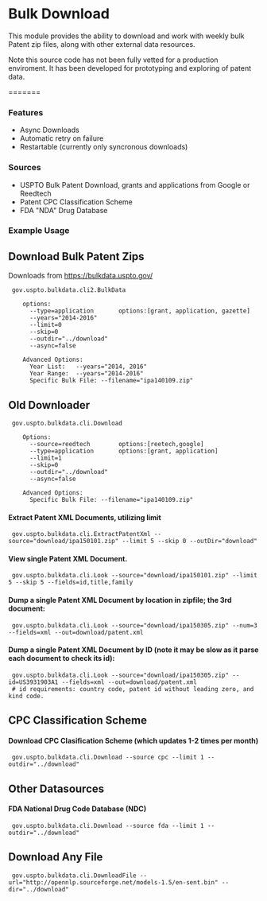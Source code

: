 # Bulk Download

This module provides the ability to download and work with weekly bulk Patent zip files, along with other external data resources.

Note this source code has not been fully vetted for a production enviroment. It has been developed for prototyping and exploring of patent data.

=======
### Features
<ul>
<li>Async Downloads</li>
<li>Automatic retry on failure</li>
<li>Restartable (currently only syncronous downloads)</li>
</ul>

### Sources
<ul>
<li>USPTO Bulk Patent Download, grants and applications from Google or Reedtech</li>
<li>Patent CPC Classification Scheme</li>
<li>FDA "NDA" Drug Database</li>
</ul>

### Example Usage

## Download Bulk Patent Zips 
Downloads from https://bulkdata.uspto.gov/

     gov.uspto.bulkdata.cli2.BulkData

        options:
          --type=application       options:[grant, application, gazette]
          --years="2014-2016"
          --limit=0
          --skip=0
          --outdir="../download"
          --async=false

        Advanced Options:
          Year List:   --years="2014, 2016"
          Year Range:  --years="2014-2016"
          Specific Bulk File: --filename="ipa140109.zip"

## Old Downloader
     gov.uspto.bulkdata.cli.Download

        Options:
          --source=reedtech        options:[reetech,google]
          --type=application       options:[grant, application]
          --limit=1
          --skip=0
          --outdir="../download"
          --async=false
          
        Advanced Options:
          Specific Bulk File: --filename="ipa140109.zip"
            

#### Extract Patent XML Documents, utilizing limit
     gov.uspto.bulkdata.cli.ExtractPatentXml --source="download/ipa150101.zip" --limit 5 --skip 0 --outDir="download"

#### View single Patent XML Document.
     gov.uspto.bulkdata.cli.Look --source="download/ipa150101.zip" --limit 5 --skip 5 --fields=id,title,family

#### Dump a single Patent XML Document by location in zipfile; the 3rd document:
     gov.uspto.bulkdata.cli.Look --source="download/ipa150305.zip" --num=3 --fields=xml --out=download/patent.xml

#### Dump a single Patent XML Document by ID (note it may be slow as it parse each document to check its id):
     gov.uspto.bulkdata.cli.Look --source="download/ipa150305.zip" --id=US3931903A1 --fields=xml --out=download/patent.xml
     # id requirements: country code, patent id without leading zero, and kind code.

## CPC Classification Scheme
#### Download CPC Clasification Scheme (which updates 1-2 times per month)
     gov.uspto.bulkdata.cli.Download --source cpc --limit 1 --outdir="../download"
     
## Other Datasources
#### FDA National Drug Code Database (NDC)
     gov.uspto.bulkdata.cli.Download --source fda --limit 1 --outdir="../download"

## Download Any File
     gov.uspto.bulkdata.cli.DownloadFile --url="http://opennlp.sourceforge.net/models-1.5/en-sent.bin" --dir="../download"

